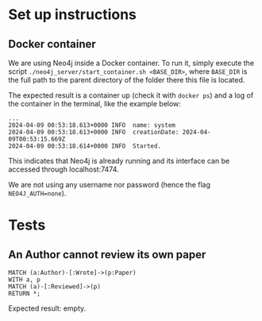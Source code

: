 # Set up instructions

## Docker container

We are using Neo4j inside a Docker container.
To run it, simply execute the script `./neo4j_server/start_container.sh <BASE_DIR>`, where `BASE_DIR` is the full path to the parent directory of the folder there this file is located.

The expected result is a container up (check it with `docker ps`) and a log of the container in the terminal, like the example below:

```
...
2024-04-09 00:53:18.613+0000 INFO  name: system
2024-04-09 00:53:18.613+0000 INFO  creationDate: 2024-04-09T00:53:15.669Z
2024-04-09 00:53:18.614+0000 INFO  Started.
```

This indicates that Neo4j is already running and its interface can be accessed through localhost:7474.

We are not using any username nor password (hence the flag `NEO4J_AUTH=none`).

# Tests

## An Author cannot review its own paper

```cypher
MATCH (a:Author)-[:Wrote]->(p:Paper)
WITH a, p
MATCH (a)-[:Reviewed]->(p)
RETURN *;
```

Expected result: empty.
